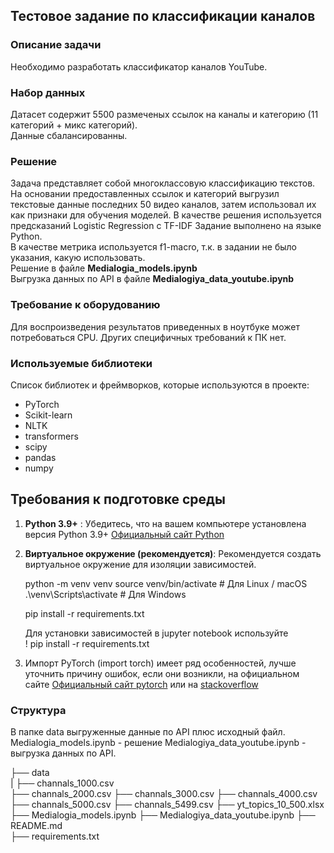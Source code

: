## Тестовое задание по классификации каналов

### Описание задачи

Необходимо разработать классификатор каналов YouTube.  

### Набор данных

Датасет содержит 5500 размеченых ссылок на каналы и категорию (11 категорий + микс категорий).   
Данные сбалансированны.  

### Решение  

Задача представляет собой многоклассовую классификацию текстов.  
На основании предоставленных ссылок и категорий выгрузил текстовые данные последних 50 видео каналов, затем использовал их как признаки для обучения моделей.
В качестве решения используется предсказаний Logistic Regression с TF-IDF
Задание выполнено на языке Python.  
В качестве метрика используется f1-macro, т.к. в задании не было указания, какую использовать.  
Решение в файле **Medialogia_models.ipynb**  
Выгрузка данных по API в файле **Medialogiya_data_youtube.ipynb**

### Требование к оборудованию

Для воспроизведения результатов приведенных в ноутбуке может потребоваться CPU.
Других специфичных требований к ПК нет.  

### Используемые библиотеки

Cписок библиотек и фреймворков, которые используются в проекте:

- PyTorch
- Scikit-learn
- NLTK
- transformers
- scipy
- pandas
- numpy

## Требования к подготовке среды

1. **Python 3.9+** : Убедитесь, что на вашем компьютере установлена версия Python 3.9+ [Официальный сайт Python](https://www.python.org/)

2. **Виртуальное окружение (рекомендуется)**: Рекомендуется создать виртуальное окружение для изоляции зависимостей.

   python -m venv venv
   source venv/bin/activate  # Для Linux / macOS  
   .\venv\Scripts\activate   # Для Windows  

   pip install -r requirements.txt  

   Для установки зависимостей в jupyter notebook используйте  
   ! pip install -r requirements.txt  
3. Импорт PyTorch (import torch) имеет ряд особенностей, лучше уточнить причину ошибок, если они возникли, на официальном сайте [Официальный сайт pytorch](https://pytorch.org/) или на [stackoverflow](https://stackoverflow.com/)

### Структура 

В папке data выгруженные данные по API плюс исходный файл.
Medialogia_models.ipynb - решение
Medialogiya_data_youtube.ipynb - выгрузка данных по API.

├── data  
|	├── channals_1000.csv  
	├── channals_2000.csv 
	├── channals_3000.csv 
	├── channals_4000.csv 
	├── channals_5000.csv 
	├── channals_5499.csv 
	├── yt_topics_10_500.xlsx
├── Medialogia_models.ipynb 
├── Medialogiya_data_youtube.ipynb
├── README.md  
├── requirements.txt  


